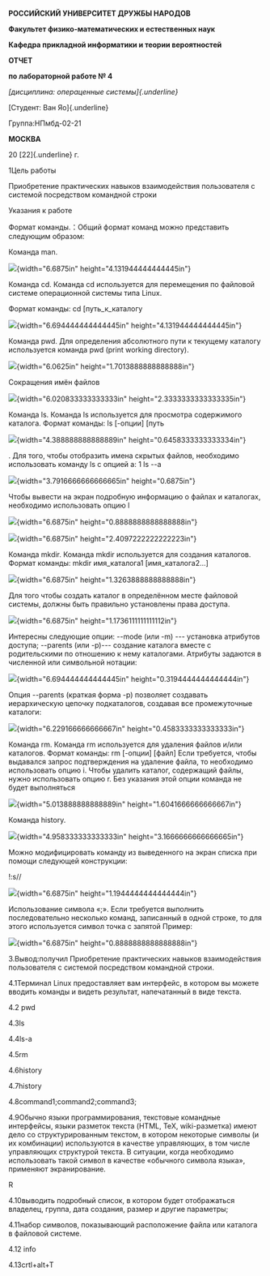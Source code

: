 **РОССИЙСКИЙ УНИВЕРСИТЕТ ДРУЖБЫ НАРОДОВ**

**Факультет физико-математических и естественных наук**

**Кафедра прикладной информатики и теории вероятностей**

**ОТЧЕТ**

**по лабораторной работе № 4**

*[дисциплина: операценные системы]{.underline}*

[Студент: Ван Яо]{.underline}

Группа:НПмбд-02-21

**МОСКВА**

20 [22]{.underline} г.

1Цель работы

Приобретение практических навыков взаимодействия пользователя с системой
посредством командной строки

Указания к работе

Формат команды.：Общий формат команд можно представить следующим
образом:

Команда man.

![](media/image1.png){width="6.6875in" height="4.131944444444445in"}

Команда cd. Команда cd используется для перемещения по файловой системе
операционной системы типа Linux.

Формат команды: cd \[путь_к\_каталогу

![](media/image2.png){width="6.694444444444445in"
height="4.131944444444445in"}

Команда pwd. Для определения абсолютного пути к текущему каталогу
используется команда pwd (print working directory).

![](media/image3.png){width="6.0625in" height="1.7013888888888888in"}

Сокращения имён файлов

![](media/image4.png){width="6.020833333333333in"
height="2.3333333333333335in"}

Команда ls. Команда ls используется для просмотра содержимого каталога.
Формат команды: ls \[-опции\] \[путь

![](media/image5.png){width="4.388888888888889in"
height="0.6458333333333334in"}

. Для того, чтобы отобразить имена скрытых файлов, необходимо
использовать команду ls с опцией a: 1 ls --a

![](media/image6.png){width="3.7916666666666665in" height="0.6875in"}

Чтобы вывести на экран подробную информацию о файлах и каталогах,
необходимо использовать опцию l

![](media/image7.png){width="6.6875in" height="0.8888888888888888in"}

![](media/image8.png){width="6.6875in" height="2.4097222222222223in"}

Команда mkdir. Команда mkdir используется для создания каталогов. Формат
команды: mkdir имя_каталога1 \[имя_каталога2\...\]

![](media/image9.png){width="6.6875in" height="1.3263888888888888in"}

Для того чтобы создать каталог в определённом месте файловой системы,
должны быть правильно установлены права доступа.

![](media/image10.png){width="6.6875in" height="1.1736111111111112in"}

Интересны следующие опции: \--mode (или -m) --- установка атрибутов
доступа; \--parents (или -p)--- создание каталога вместе с родительскими
по отношению к нему каталогами. Атрибуты задаются в численной или
символьной нотации:

![](media/image11.png){width="6.694444444444445in"
height="0.3194444444444444in"}

Опция \--parents (краткая форма -p) позволяет создавать иерархическую
цепочку подкаталогов, создавая все промежуточные каталоги:

![](media/image12.png){width="6.229166666666667in"
height="0.4583333333333333in"}

Команда rm. Команда rm используется для удаления файлов и/или каталогов.
Формат команды: rm \[-опции\] \[файл\] Если требуется, чтобы выдавался
запрос подтверждения на удаление файла, то необходимо использовать опцию
i. Чтобы удалить каталог, содержащий файлы, нужно использовать опцию r.
Без указания этой опции команда не будет выполняться

![](media/image13.png){width="5.013888888888889in"
height="1.6041666666666667in"}

Команда history.

![](media/image14.png){width="4.958333333333333in"
height="3.1666666666666665in"}

Можно модифицировать команду из выведенного на экран списка при помощи
следующей конструкции:

!:s//

![](media/image15.png){width="6.6875in" height="1.1944444444444444in"}

Использование символа «;». Если требуется выполнить последовательно
несколько команд, записанный в одной строке, то для этого используется
символ точка с запятой Пример:

![](media/image16.png){width="6.6875in" height="0.8888888888888888in"}

3.Вывод:получил Приобретение практических навыков взаимодействия
пользователя с системой посредством командной строки.

4.1Терминал Linux предоставляет вам интерфейс, в котором вы можете
вводить команды и видеть результат, напечатанный в виде текста.

4.2 pwd

4.3ls

4.4ls-a

4.5rm

4.6history

4.7history

4.8command1;command2;command3;

4.9Обычно языки программирования, текстовые командные интерфейсы, языки
разметок текста (HTML, TeX, wiki-разметка) имеют дело со
структурированным текстом, в котором некоторые символы (и их комбинации)
используются в качестве управляющих, в том числе управляющих структурой
текста. В ситуации, когда необходимо использовать такой символ в
качестве «обычного символа языка», применяют экранирование.

R

4.10выводить подробный список, в котором будет отображаться владелец,
группа, дата создания, размер и другие параметры;

4.11набор символов, показывающий расположение файла или каталога в
файловой системе.

4.12 info

4.13crtl+alt+T
